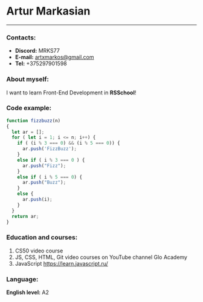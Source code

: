 # Artur Markasian
----------
### Contacts:
- **Discord:** MRKS77
- **E-mail:** artxmarkos@gmail.com
- **Tel:** +375297901598
### About myself:
I want to learn Front-End Development in **RSSchool**!
### Code example:
```javascript
function fizzbuzz(n)
{
  let ar = [];
  for ( let i = 1; i <= n; i++) {
    if ( (i % 3 === 0) && (i % 5 === 0)) {
      ar.push('FizzBuzz');
    }
    else if ( i % 3 === 0 ) {
      ar.push("Fizz");
    }
    else if ( i % 5 === 0) {
      ar.push("Buzz");
    }
    else {
      ar.push(i);
    }
  }
  return ar;
}
```
### Education and courses:
1) CS50 video course
2) JS, CSS, HTML, Git video courses on YouTube channel Glo Academy
3) JavaScript https://learn.javascript.ru/
### Language:
**English level:** A2
